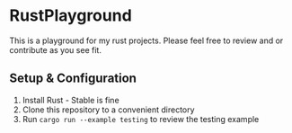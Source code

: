 # RustPlayground

This is a playground for my rust projects. Please feel free to review and or contribute as you see fit. 

## Setup & Configuration

1. Install Rust - Stable is fine
2. Clone this repository to a convenient directory 
3. Run `cargo run --example testing` to review the testing example

